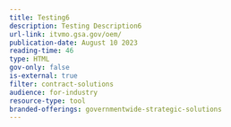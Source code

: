 ```yaml
---
title: Testing6
description: Testing Description6
url-link: itvmo.gsa.gov/oem/
publication-date: August 10 2023
reading-time: 46
type: HTML
gov-only: false
is-external: true
filter: contract-solutions
audience: for-industry
resource-type: tool
branded-offerings: governmentwide-strategic-solutions
---
```

